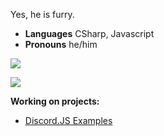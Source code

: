 Yes, he is furry.

- **Languages** CSharp, Javascript
- **Pronouns** he/him

![](https://github-readme-stats.vercel.app/api?username=rawiros&theme=cobalt&show_icons=true)


![](https://github-readme-stats.vercel.app/api/top-langs/?username=rawiros&theme=cobalt&layout=compact)

**Working on projects:**
- [Discord.JS Examples](https://github.com/redeeerrrek/discord.js-examples/)
